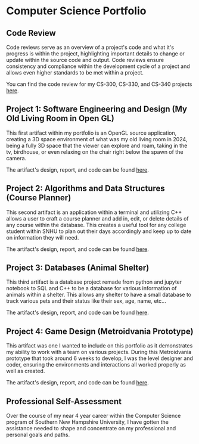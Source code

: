 # Computer Science Portfolio

## Code Review

Code reviews serve as an overview of a project's code and what it's progress is within the project, highlighting important details to change or update within the source code and output. Code reviews ensure consistency and compliance within the development cycle of a project and allows even higher standards to be met within a project. 

You can find the code review for my CS-300, CS-330, and CS-340 projects [here](https://www.youtube.com/watch?v=KkApOy1SuHQ).

## Project 1: Software Engineering and Design (My Old Living Room in Open GL)

This first artifact within my portfolio is an OpenGL source application, creating a 3D space environment of what was my old living room in 2024, being a fully 3D space that the viewer can explore and roam, taking in the tv, birdhouse, or even relaxing on the chair right below the spawn of the camera. 

The artifact's design, report, and code can be found [here](https://github.com/Blitzkidd/Computer-Science-Portfolio/tree/CS-330).

## Project 2: Algorithms and Data Structures (Course Planner)

This second artifact is an application within a terminal and utilizing C++ allows a user to craft a course planner and add in, edit, or delete details of any course within the database. This creates a useful tool for any college student within SNHU to plan out their days accordingly and keep up to date on information they will need. 

The artifact's design, report, and code can be found [here](https://github.com/Blitzkidd/Computer-Science-Portfolio/tree/CS-300).

## Project 3: Databases (Animal Shelter)

This third artifact is a database project remade from python and jupyter notebook to SQL and C++ to be a database for various information of animals within a shelter. This allows any shelter to have a small database to track various pets and their status like their sex, age, name, etc...

The artifact's design, report, and code can be found [here](https://github.com/Blitzkidd/Computer-Science-Portfolio/tree/CS-340).

## Project 4: Game Design (Metroidvania Prototype)

This artifact was one I wanted to include on this portfolio as it demonstrates my ability to work with a team on various projects. During this Metroidvania prototype that took around 6 weeks to develop, I was the level designer and coder, ensuring the environments and interactions all worked properly as well as created.

The artifact's design, report, and code can be found [here](https://github.com/EHaeffner/GAM-305---UrbanFantasy).

## Professional Self-Assessment

Over the course of my near 4 year career within the Computer Science program of Southern New Hampshire University, I have gotten the assistance needed to shape and concentrate on my professional and personal goals and paths. 
